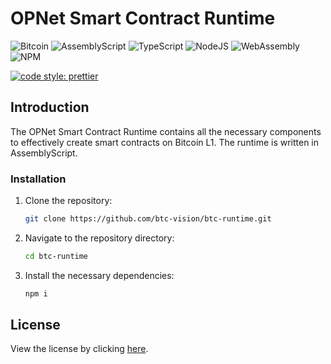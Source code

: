 # OPNet Smart Contract Runtime

![Bitcoin](https://img.shields.io/badge/Bitcoin-000?style=for-the-badge&logo=bitcoin&logoColor=white)
![AssemblyScript](https://img.shields.io/badge/assembly%20script-%23000000.svg?style=for-the-badge&logo=assemblyscript&logoColor=white)
![TypeScript](https://img.shields.io/badge/TypeScript-007ACC?style=for-the-badge&logo=typescript&logoColor=white)
![NodeJS](https://img.shields.io/badge/Node%20js-339933?style=for-the-badge&logo=nodedotjs&logoColor=white)
![WebAssembly](https://img.shields.io/badge/WebAssembly-654FF0?style=for-the-badge&logo=webassembly&logoColor=white)
![NPM](https://img.shields.io/badge/npm-CB3837?style=for-the-badge&logo=npm&logoColor=white)

[![code style: prettier](https://img.shields.io/badge/code_style-prettier-ff69b4.svg?style=flat-square)](https://github.com/prettier/prettier)

## Introduction

The OPNet Smart Contract Runtime contains all the necessary components to effectively create smart contracts on Bitcoin
L1. The runtime is written in AssemblyScript.

### Installation

1. Clone the repository:
   ```bash
   git clone https://github.com/btc-vision/btc-runtime.git
   ```
2. Navigate to the repository directory:
   ```bash
   cd btc-runtime
   ```
3. Install the necessary dependencies:
   ```bash
   npm i
   ```

## License

View the license by clicking [here](https://github.com/btc-vision/wbtc/blob/main/LICENSE.md).
